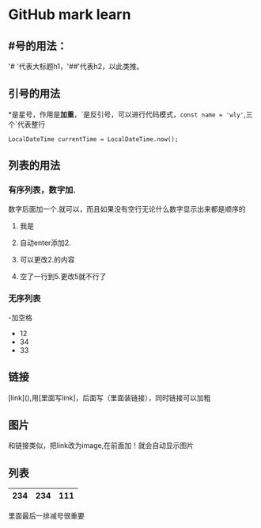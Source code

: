 # GitHub mark learn
## #号的用法：
'# '代表大标题h1，'##'代表h2，以此类推。
## 引号的用法
*是星号，作用是**加重**，\`是反引号，可以进行代码模式，`const name = 'wly'`,三个`代表整行
```
LocalDateTime currentTime = LocalDateTime.now(); 
```
## 列表的用法
### 有序列表，数字加.
数字后面加一个.就可以，而且如果没有空行无论什么数字显示出来都是顺序的
1. 我是
22344. 自动enter添加2.
3. 可以更改2.的内容

4. 空了一行到5.更改5就不行了

### 无序列表
\-加空格
- 12
- 34
- 33
## 链接
\[link](),用[里面写link]，后面写（里面装链接），同时链接可以加粗
## 图片
和链接类似，把link改为image,在前面加！就会自动显示图片
## 列表
|234|234|111|
|-|-|-|

里面最后一排减号很重要
